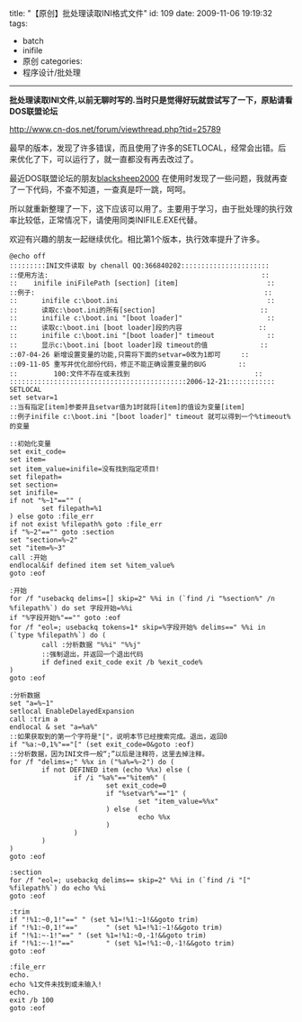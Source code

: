 title: "【原创】批处理读取INI格式文件"
id: 109
date: 2009-11-06 19:19:32
tags: 
- batch
- inifile
- 原创
categories: 
- 程序设计/批处理
---

**批处理读取INI文件,以前无聊时写的.当时只是觉得好玩就尝试写了一下，原贴请看DOS联盟论坛**

http://www.cn-dos.net/forum/viewthread.php?tid=25789

最早的版本，发现了许多错误，而且使用了许多的SETLOCAL，经常会出错。后来优化了下，可以运行了，就一直都没有再去改过了。

最近DOS联盟论坛的朋友[blacksheep2000](http://www.cn-dos.net/forum/viewpro.php?uid=154086) 在使用时发现了一些问题，我就再查了一下代码，不查不知道，一查真是吓一跳，呵呵。

所以就重新整理了一下，这下应该可以用了。主要用于学习，由于批处理的执行效率比较低，正常情况下，请使用同类INIFILE.EXE代替。

欢迎有兴趣的朋友一起继续优化。相比第1个版本，执行效率提升了许多。

<!--more-->

```batch
@echo off
:::::::::INI文件读取 by chenall QQ:366840202::::::::::::::::::::::
::使用方法:                                                     ::
::    inifile iniFilePath [section] [item]                      ::
::例子:                                                         ::
::      inifile c:\boot.ini                                     ::
::      读取c:\boot.ini的所有[section]                          ::
::      inifile c:\boot.ini "[boot loader]"                     ::
::      读取c:\boot.ini [boot loader]段的内容                   ::
::      inifile c:\boot.ini "[boot loader]" timeout             ::
::      显示c:\boot.ini [boot loader]段 timeout的值             ::
::07-04-26 新增设置变量的功能,只需将下面的setvar=0改为1即可     ::
::09-11-05 重写并优化部份代码，修正不能正确设置变量的BUG        ::
::         100:文件不存在或未找到                               ::
::::::::::::::::::::::::::::::::::::::::::::2006-12-21::::::::::::
SETLOCAL
set setvar=1
::当有指定[item]参娄并且setvar值为1时就将[item]的值设为变量[item]
::例子inifile c:\boot.ini "[boot loader]" timeout 就可以得到一个%timeout%的变量

::初始化变量
set exit_code=
set item=
set item_value=inifile=没有找到指定项目!
set filepath=
set section=
set inifile=
if not "%~1"=="" (
        set filepath=%1
) else goto :file_err
if not exist %filepath% goto :file_err
if "%~2"=="" goto :section
set "section=%~2"
set "item=%~3"
call :开始
endlocal&if defined item set %item_value%
goto :eof

:开始
for /f "usebackq delims=[] skip=2" %%i in (`find /i "%section%" /n %filepath%`) do set 字段开始=%%i
if "%字段开始%"=="" goto :eof
for /f "eol=; usebackq tokens=1* skip=%字段开始% delims==" %%i in (`type %filepath%`) do (
        call :分析数据 "%%i" "%%j"
        ::强制退出，并返回一个退出代码
        if defined exit_code exit /b %exit_code%
)
goto :eof

:分析数据
set "a=%~1"
setlocal EnableDelayedExpansion
call :trim a
endlocal & set "a=%a%"
::如果获取到的第一个字符是"["，说明本节已经搜索完成。退出，返回0
if "%a:~0,1%"=="[" (set exit_code=0&goto :eof)
::分析数据，因为INI文件一般“;”以后是注释符，这里去掉注释。
for /f "delims=;" %%x in ("%a%=%~2") do (
        if not DEFINED item (echo %%x) else (
                if /i "%a%"=="%item%" (
                        set exit_code=0
                        if "%setvar%"=="1" (
                                set "item_value=%%x"
                        ) else (
                                echo %%x
                        )
                )
        )
)
goto :eof

:section
for /f "eol=; usebackq delims== skip=2" %%i in (`find /i "[" %filepath%`) do echo %%i
goto :eof

:trim
if "!%1:~0,1!"==" " (set %1=!%1:~1!&&goto trim)
if "!%1:~0,1!"=="       " (set %1=!%1:~1!&&goto trim)
if "!%1:~-1!"==" " (set %1=!%1:~0,-1!&&goto trim)
if "!%1:~-1!"=="        " (set %1=!%1:~0,-1!&&goto trim)
goto :eof

:file_err
echo.
echo %1文件未找到或未输入!
echo.
exit /b 100
goto :eof
```